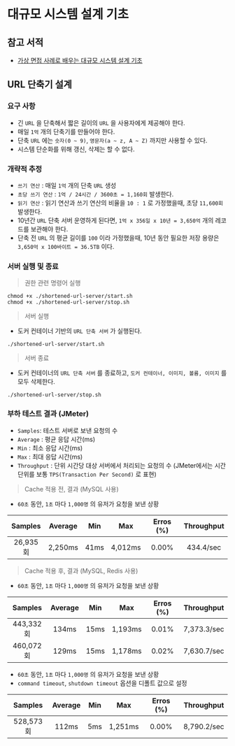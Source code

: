 # 대규모 시스템 설계 기초

## 참고 서적

- [가상 면접 사례로 배우는 대규모 시스템 설계 기초](http://www.yes24.com/Product/Goods/102819435)

## URL 단축기 설계

### 요구 사항

- 긴 `URL` 을 단축해서 짧은 길이의 `URL` 을 사용자에게 제공해야 한다.
- 매일 `1억` 개의 단축기를 만들어야 한다.
- 단축 `URL` 에는 `숫자(0 ~ 9)`, `영문자(a ~ z, A ~ Z)` 까지만 사용할 수 있다.
- 시스템 단순화를 위해 갱신, 삭제는 할 수 없다.

### 개략적 추정

- `쓰기 연산` : 매일 `1억` 개의 단축 `URL` 생성
- `초당 쓰기 연산` : `1억 / 24시간 / 3600초 = 1,160회` 발생한다.
- `읽기 연산` : 읽기 연산과 쓰기 연산의 비율을 `10 : 1` 로 가정했을때, 초당 `11,600회` 발생한다.
- 10년간 `URL` 단축 서버 운영하게 된다면, `1억 x 356일 x 10년 = 3,650억` 개의 레코드를 보관해야 한다.
- 단축 전 `URL` 의 평균 길이를 `100` 이라 가정했을때, 10년 동안 필요한 저장 용량은 `3,650억 x 100바이트 = 36.5TB` 이다.

### 서버 실행 및 종료

> 권한 관련 명령어 실행

```shell
chmod +x ./shortened-url-server/start.sh
chmod +x ./shortened-url-server/stop.sh
```

> 서버 실행

- 도커 컨테이너 기반의 `URL 단축 서버` 가 실행된다.

```shell
./shortened-url-server/start.sh
```

> 서버 종료

- 도커 컨테이너의 `URL 단축 서버` 를 종료하고, `도커 컨테이너, 이미지, 볼륨, 이미지` 를 모두 삭제한다.

```shell
./shortened-url-server/stop.sh
```

### 부하 테스트 결과 (JMeter)

- `Samples`: 테스트 서버로 보낸 요청의 수
- `Average` : 평균 응답 시간(ms)
- `Min` : 최소 응답 시간(ms)
- `Max` : 최대 응답 시간(ms)
- `Throughput` : 단위 시간당 대상 서버에서 처리되는 요청의 수 (JMeter에서는 시간 단위를 보통 `TPS(Transaction Per Second)` 로 표현)

> Cache 적용 전, 결과 (MySQL 사용)

- `60초` 동안, `1초` 마다 `1,000명` 의 유저가 요청을 보낸 상황

| Samples | Average | Min | Max | Erros (%) | Throughput |
| :-: | :-: | :-: | :-: | :-: | :-: |
| 26,935회 | 2,250ms | 41ms | 4,012ms | 0.00% | 434.4/sec |

> Cache 적용 후, 결과 (MySQL, Redis 사용)

- `60초` 동안, `1초` 마다 `1,000명` 의 유저가 요청을 보낸 상황

| Samples | Average | Min | Max | Erros (%) | Throughput |
| :-: | :-: | :-: | :-: | :-: | :-: |
| 443,332회 | 134ms | 15ms | 1,193ms | 0.01% | 7,373.3/sec |
| 460,072회 | 129ms | 15ms | 1,178ms | 0.02% | 7,630.7/sec |

- `60초` 동안, `1초` 마다 `1,000명` 의 유저가 요청을 보낸 상황
- `command timeout`, `shutdown timeout` 옵션을 디폴트 값으로 설정

| Samples | Average | Min | Max | Erros (%) | Throughput |
| :-: | :-: | :-: | :-: | :-: | :-: |
| 528,573회 | 112ms | 5ms | 1,251ms | 0.00% | 8,790.2/sec |

